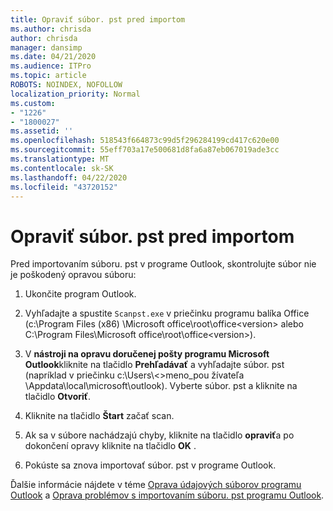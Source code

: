 ```yaml
---
title: Opraviť súbor. pst pred importom
ms.author: chrisda
author: chrisda
manager: dansimp
ms.date: 04/21/2020
ms.audience: ITPro
ms.topic: article
ROBOTS: NOINDEX, NOFOLLOW
localization_priority: Normal
ms.custom:
- "1226"
- "1800027"
ms.assetid: ''
ms.openlocfilehash: 518543f664873c99d5f296284199cd417c620e00
ms.sourcegitcommit: 55eff703a17e500681d8fa6a87eb067019ade3cc
ms.translationtype: MT
ms.contentlocale: sk-SK
ms.lasthandoff: 04/22/2020
ms.locfileid: "43720152"
---
```

# <a name="repair-pst-file-before-importing"></a>Opraviť súbor. pst pred importom

Pred importovaním súboru. pst v programe Outlook, skontrolujte súbor nie je poškodený opravou súboru:

1. Ukončite program Outlook.

2. Vyhľadajte a spustite `Scanpst.exe` v priečinku programu balíka Office (c:\Program Files (x86) \Microsoft office\root\office\<version\> alebo C:\Program Files\Microsoft office\root\office\<version\>).

3. V **nástroji na opravu doručenej pošty programu Microsoft Outlook**kliknite na tlačidlo **Prehľadávať** a vyhľadajte súbor. pst (napríklad v priečinku c:\Users\\<\>meno_pou žívateľa \Appdata\local\microsoft\outlook). Vyberte súbor. pst a kliknite na tlačidlo **Otvoriť**.

4. Kliknite na tlačidlo **Štart** začať scan.

5. Ak sa v súbore nachádzajú chyby, kliknite na tlačidlo **opraviť**a po dokončení opravy kliknite na tlačidlo **OK** .

6. Pokúste sa znova importovať súbor. pst v programe Outlook.

Ďalšie informácie nájdete v téme [Oprava údajových súborov programu Outlook](https://support.office.com/article/25663bc3-11ec-4412-86c4-60458afc5253) a [Oprava problémov s importovaním súboru. pst programu Outlook](https://support.office.com/article/2d2e50dc-5c36-4ab2-ab50-f1be733b3d6e).
